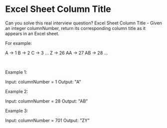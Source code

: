 # Excel Sheet Column Title

Can you solve this real interview question? Excel Sheet Column Title - Given an integer columnNumber, return its corresponding column title as it appears in an Excel sheet.

For example:


A -> 1
B -> 2
C -> 3
...
Z -> 26
AA -> 27
AB -> 28 
...


 

Example 1:


Input: columnNumber = 1
Output: "A"


Example 2:


Input: columnNumber = 28
Output: "AB"


Example 3:


Input: columnNumber = 701
Output: "ZY"